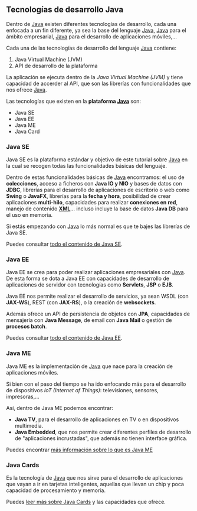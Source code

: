 ## Tecnologías de desarrollo Java

Dentro de [Java][1] existen diferentes tecnologías de desarrollo, cada una enfocada a un fin diferente, ya sea la base del lenguaje [Java][1], [Java][1] para el ámbito empresarial, [Java][1] para el desarrollo de aplicaciones móviles,...

Cada una de las tecnologías de desarrollo del lenguaje [Java][1] contiene:

1. Java Virtual Machine (JVM)
2. API de desarrollo de la plataforma

La aplicación se ejecuta dentro de la *Java Virtual Machine (JVM)* y tiene capacidad de accerder al API, que son las librerías con funcionalidades que nos ofrece [Java][1].

Las tecnologías que existen en la **plataforma [Java][1]** son:

* Java SE
* Java EE
* Java ME
* Java Card

### Java SE

Java SE es la plataforma estándar y objetivo de este tutorial sobre [Java][1] en la cual se recogen todas las funcionalidades básicas del lenguaje.

Dentro de estas funcionalidades básicas de [Java][1] encontramos: el uso de **colecciones**, acceso a ficheros con **Java IO y NIO** y bases de datos con **JDBC**, librerías para el desarrollo de aplicaciones de escritorio o web como **Swing** o **JavaFX**, librerías para la **fecha y hora**, posibilidad de crear aplicaciones **multi-hilo**, capacidades para realizar **conexiones en red**, manejo de contenido **[XML][2]**... incluso incluye la base de datos **Java DB** para el uso en memoria.

Si estás empezando con [Java][1] lo más normal es que te bajes las librerías de Java SE.

Puedes consultar [todo el contenido de Java SE][3].

### Java EE

Java EE se crea para poder realizar aplicaciones empresariales con [Java][1]. De esta forma se dota a Java EE con capacidades de desarrollo de aplicaciones de servidor con tecnologías como **Servlets**, **JSP** o **EJB**.

Java EE nos permite realizar el desarrollo de servicios, ya sean WSDL (con **JAX-WS**), REST (con **JAX-RS**), o la creación de **websockets**.

Además ofrece un API de persistencia de objetos con **JPA**, capacidades de mensajería con **Java Message**, de email con **Java Mail** o gestión de **procesos batch**.

Puedes consultar [todo el contenido de Java EE][4].

### Java ME

Java ME es la implementación de [Java][1] que nace para la creación de aplicaciones móviles.

Si bien con el paso del tiempo se ha ido enfocando más para el desarrollo de  dispositivos *IoT (Internet of Things)*: televisiones, sensores, impresoras,...

Así, dentro de Java ME podemos encontrar:

* **Java TV**, para el desarrollo de aplicaciones en TV o en dispositivos multimedia.
* **Java Embedded**, que nos permite crear diferentes perfiles de desarrollo de "aplicaciones incrustadas", que además no tienen interface gráfica.

Puedes encontrar [más información sobre lo que es Java ME][5]

### Java Cards

Es la tecnología de [Java][1] que nos sirve para el desarrollo de aplicaciones que vayan a ir en tarjetas inteligentes, aquellas que llevan un chip y poca capacidad de procesamiento y memoria.

Puedes [leer más sobre Java Cards][6] y las capacidades que ofrece.

[1]: http://www.manualweb.net/tutorial-java/ "Manual Java"
[2]: http://www.manualweb.net/tutorial-xml/
[3]: http://www.oracle.com/technetwork/java/javase/tech/index.html
[4]: http://www.oracle.com/technetwork/java/javaee/tech/index.html
[5]: http://www.oracle.com/technetwork/java/embedded/javame/index.html
[6]: http://www.oracle.com/technetwork/java/embedded/javacard/documentation/index.html

